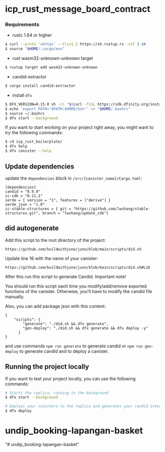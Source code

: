 # icp_rust_message_board_contract

### Requirements
* rustc 1.64 or higher
```bash
$ curl --proto '=https' --tlsv1.2 https://sh.rustup.rs -sSf | sh
$ source "$HOME/.cargo/env"
```
* rust wasm32-unknown-unknown target
```bash
$ rustup target add wasm32-unknown-unknown
```
* candid-extractor
```bash
$ cargo install candid-extractor
```
* install `dfx`
```bash
$ DFX_VERSION=0.15.0 sh -ci "$(curl -fsSL https://sdk.dfinity.org/install.sh)"
$ echo 'export PATH="$PATH:$HOME/bin"' >> "$HOME/.bashrc"
$ source ~/.bashrc
$ dfx start --background
```

If you want to start working on your project right away, you might want to try the following commands:

```bash
$ cd icp_rust_boilerplate/
$ dfx help
$ dfx canister --help
```

## Update dependencies

update the `dependencies` block in `/src/{canister_name}/Cargo.toml`:
```
[dependencies]
candid = "0.9.9"
ic-cdk = "0.11.1"
serde = { version = "1", features = ["derive"] }
serde_json = "1.0"
ic-stable-structures = { git = "https://github.com/lwshang/stable-structures.git", branch = "lwshang/update_cdk"}
```

## did autogenerate

Add this script to the root directory of the project:
```
https://github.com/buildwithjuno/juno/blob/main/scripts/did.sh
```

Update line 16 with the name of your canister:
```
https://github.com/buildwithjuno/juno/blob/main/scripts/did.sh#L16
```

After this run this script to generate Candid.
Important note!

You should run this script each time you modify/add/remove exported functions of the canister.
Otherwise, you'll have to modify the candid file manually.

Also, you can add package json with this content:
```
{
    "scripts": {
        "generate": "./did.sh && dfx generate",
        "gen-deploy": "./did.sh && dfx generate && dfx deploy -y"
      }
}
```

and use commands `npm run generate` to generate candid or `npm run gen-deploy` to generate candid and to deploy a canister.

## Running the project locally

If you want to test your project locally, you can use the following commands:

```bash
# Starts the replica, running in the background
$ dfx start --background

# Deploys your canisters to the replica and generates your candid interface
$ dfx deploy
```
# undip_booking-lapangan-basket
"# undip_booking-lapangan-basket" 
